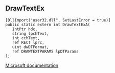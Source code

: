 ## DrawTextEx

```
[DllImport("user32.dll", SetLastError = true)]
public static extern int DrawTextExA(
   IntPtr hdc,
   string lpchText,
   int cchText,
   ref RECT lprc,
   uint dwDTFormat,
   ref DRAWTEXTPARAMS lpDTParams
);
```

[Microsoft documentation](https://docs.microsoft.com/en-us/windows/win32/api/winuser/nf-winuser-drawtextexa)
